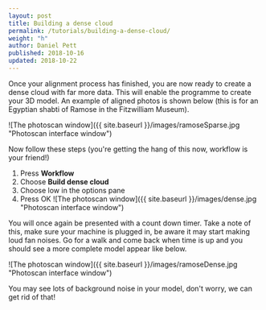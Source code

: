 ```yaml
---
layout: post
title: Building a dense cloud
permalink: /tutorials/building-a-dense-cloud/
weight: "h"
author: Daniel Pett
published: 2018-10-16
updated: 2018-10-22
---
```


Once your alignment process has finished, you are now ready to create a dense cloud with far more data. This will enable the programme to create your 3D model. An example of aligned photos is shown below (this is for an Egyptian shabti of Ramose in the Fitzwilliam Museum).

![The photoscan window]({{ site.baseurl }}/images/ramoseSparse.jpg "Photoscan interface window")

Now follow these steps (you're getting the hang of this now, workflow is your friend!)

1. Press **Workflow** 
2. Choose **Build dense cloud**
3. Choose low in the options pane
4. Press OK
![The photoscan window]({{ site.baseurl }}/images/dense.jpg "Photoscan interface window")

You will once again be presented with a count down timer. Take a note of this, make sure your machine is plugged in, be aware it may start making loud fan noises. Go for a walk and come back when time is up and you should see a more complete model appear like below.

![The photoscan window]({{ site.baseurl }}/images/ramoseDense.jpg "Photoscan interface window")

You may see lots of background noise in your model, don't worry, we can get rid of that!
